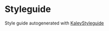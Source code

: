 Styleguide
=============

Style guide autogenerated with [KaleyStyleguide](https://github.com/thomasdavis/kaleistyleguide)